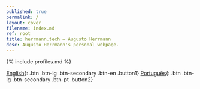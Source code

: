 ```yaml
---
published: true
permalink: /
layout: cover
filename: index.md
ref: root
title: herrmann.tech – Augusto Herrmann
desc: Augusto Herrmann's personal webpage.
---
```


{% include profiles.md %}

[English](en/){: .btn .btn-lg .btn-secondary .btn-en .button1}
[Português](pt/){: .btn .btn-lg .btn-secondary .btn-pt .button2}

